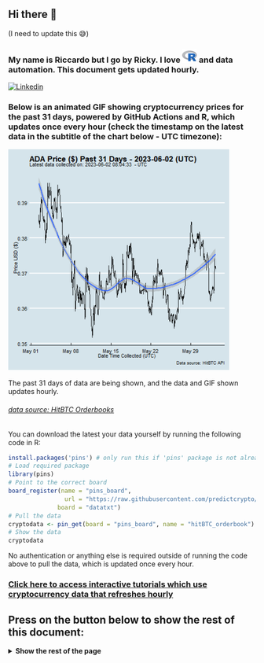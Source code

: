 ## Hi there 👋

(I need to update this 😅)

### My name is Riccardo but I go by Ricky. I love <img src="https://raw.githubusercontent.com/github/explore/80688e429a7d4ef2fca1e82350fe8e3517d3494d/topics/r/r.png" data-canonical-src="https://raw.githubusercontent.com/github/explore/80688e429a7d4ef2fca1e82350fe8e3517d3494d/topics/r/r.png" width="30" height="28" /> and data automation. This document gets updated hourly.

[![Linkedin](https://img.shields.io/badge/-Riccardo_Esclapon-blue?style=flat-square&logo=Linkedin&logoColor=white&link=https://www.linkedin.com/in/esclaponriccardo/)](https://www.linkedin.com/in/esclaponriccardo/)

### Below is an animated GIF showing cryptocurrency prices for the past 31 days, powered by GitHub Actions and R, which updates once every hour (check the timestamp on the latest data in the subtitle of the chart below - UTC timezone):

<img src="https://github.com/ries9112/ries9112/blob/master/crypto_plot.gif" width="450">   

The past 31 days of data are being shown, and the data and GIF shown updates hourly.

###### [data source: HitBTC Orderbooks](https://hitbtc.com/btc-to-usd)

You can download the latest your data yourself by running the following code in R:
```R
install.packages('pins') # only run this if 'pins' package is not already installed
# Load required package
library(pins)
# Point to the correct board
board_register(name = "pins_board", 
                url = "https://raw.githubusercontent.com/predictcrypto/pins/master/", 
              board = "datatxt")
# Pull the data
cryptodata <- pin_get(board = "pins_board", name = "hitBTC_orderbook")
# Show the data
cryptodata
```
No authentication or anything else is required outside of running the code above to pull the data, which is updated once every hour.


### [Click here to access interactive tutorials which use cryptocurrency data that refreshes hourly](https://predictcrypto.org/tutorials)

## Press on the button below to show the rest of this document:
<details>
  <summary> <b> Show the rest of the page </b>
<p style="font-size:30px">
</p> </summary>  

### Ethereum Price Trend:

<img src="https://github.com/ries9112/ries9112/blob/master/Ethereum.png" width="450">   

*Points are colored in green if the latest price is higher than two days ago, and red if it is lower than two days ago.*

### Now only showing the last 2 days:

<img src="https://github.com/ries9112/ries9112/blob/master/crypto_plot_2.gif" width="450">   

![Ricky Github Stats](https://github-readme-stats.vercel.app/api?username=ries9112&show_icons=true&title_color=fff&icon_color=79ff97&text_color=9f9f9f&bg_color=151515)

### Some of My Favorite R Resources: https://www.notion.so/Programming-Resources-cf8986603ddc4968bbc8f7e835430b89

### How do you add a page like this to your own GitHub profile?

###### [Original tweet by Simon Willison](https://twitter.com/simonw/status/1281435464474324993)

###### [Original blog post by Simon Willison](https://simonwillison.net/2020/Jul/10/self-updating-profile-readme/)

###### [R Adaptation by Zhi Yang](https://twitter.com/zhiiiyang/status/1281996703839608833)

Be sure to create a new repository named the same as your GitHub username with a readme.md in order to get this to appear on your profile, forking this or a different repository will not work. [Click here for some great templates](https://github.com/kautukkundan/Awesome-Profile-README-templates).


<!--
### Click below for more cryptocurrency charts, which refresh hourly:  
<details>  
  <summary> <b> Click here for more plots: </b> 
<p align="center">  
</p> </summary>    


### Last 7 Days - Reported 24 Hour Volume
<img src="https://github.com/ries9112/ries9112/blob/master/crypto_volume.gif" width="450">

### Last 7 Days - GitHub Stars
<img src="https://github.com/ries9112/ries9112/blob/master/crypto_git_stars.gif" width="450">

### Last 7 Days - Active Addresses
<img src="https://github.com/ries9112/ries9112/blob/master/crypto_addresses.gif" width="450">

###### Data plotted above should never be outdated by more than 2 hours

-->
